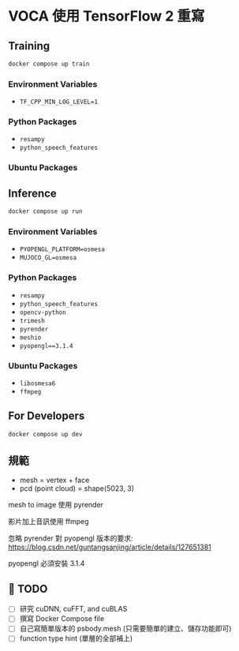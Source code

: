 # VOCA 使用 TensorFlow 2 重寫

## Training

```sh
docker compose up train
```

### Environment Variables

- `TF_CPP_MIN_LOG_LEVEL=1`

### Python Packages

- `resampy`
- `python_speech_features`

### Ubuntu Packages

## Inference

```sh
docker compose up run
```

### Environment Variables

- `PYOPENGL_PLATFORM=osmesa`
- `MUJOCO_GL=osmesa`

### Python Packages

- `resampy`
- `python_speech_features`
- `opencv-python`
- `trimesh`
- `pyrender`
- `meshio`
- `pyopengl==3.1.4`

### Ubuntu Packages

- `libosmesa6`
- `ffmpeg`

## For Developers

```sh
docker compose up dev
```

## 規範

- mesh = vertex + face
- pcd (point cloud) = shape(5023, 3)

mesh to image 使用 pyrender

影片加上音訊使用 ffmpeg

忽略 pyrender 對 pyopengl 版本的要求: https://blog.csdn.net/guntangsanjing/article/details/127651381

pyopengl 必須安裝 3.1.4

## 🎯 TODO

- [ ] 研究 cuDNN, cuFFT, and cuBLAS
- [ ] 撰寫 Docker Compose file
- [ ] 自己寫簡單版本的 psbody.mesh (只需要簡單的建立、儲存功能即可)
- [ ] function type hint (單層的全部補上)
